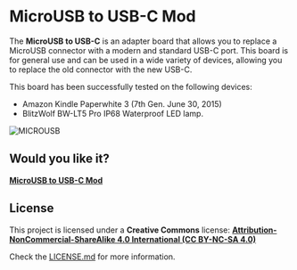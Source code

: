 # MicroUSB to USB-C Mod

The **MicroUSB to USB-C** is an adapter board that allows you to replace a MicroUSB connector with a modern and standard USB-C port.
This board is for general use and can be used in a wide variety of devices, allowing you to replace the old connector with the new USB-C.

This board has been successfully tested on the following devices:

*   Amazon Kindle Paperwhite 3 (7th Gen. June 30, 2015)
*   BlitzWolf BW-LT5 Pro IP68 Waterproof LED lamp.


![MICROUSB](https://raw.githubusercontent.com/giltesa/MicroUSB-To-USB-C-Adapter/master/4.%20Photos/XXXX.jpg)


## Would you like it?

[**MicroUSB to USB-C Mod**](https://shop.giltesa.com/?p=3521)



## License

This project is licensed under a **Creative Commons** license:
**[Attribution-NonCommercial-ShareAlike 4.0 International (CC BY-NC-SA 4.0) ](https://creativecommons.org/licenses/by-nc-sa/4.0/)**

Check the [LICENSE.md](LICENSE.md) for more information.